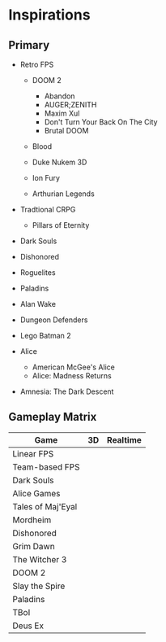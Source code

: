 # Inspirations

## Primary

* Retro FPS

  * DOOM 2
    * Abandon
    * AUGER;ZENITH
    * Maxim Xul
    * Don't Turn Your Back On The City
    * Brutal DOOM

  * Blood

  * Duke Nukem 3D
  * Ion Fury
  * Arthurian Legends

* Tradtional CRPG

  * Pillars of Eternity

* Dark Souls
* Dishonored
* Roguelites
* Paladins
* Alan Wake
* Dungeon Defenders
* Lego Batman 2
* Alice
  * American McGee's Alice
  * Alice: Madness Returns
* Amnesia: The Dark Descent

## Gameplay Matrix

| Game              | 3D   | Realtime |
| ----------------- | ---- | -------- |
| Linear FPS        |      |          |
| Team-based FPS    |      |          |
| Dark Souls        |      |          |
| Alice Games       |      |          |
| Tales of Maj'Eyal |      |          |
| Mordheim          |      |          |
| Dishonored        |      |          |
| Grim Dawn         |      |          |
| The Witcher 3     |      |          |
| DOOM 2            |      |          |
| Slay the Spire    |      |          |
| Paladins          |      |          |
| TBoI              |      |          |
| Deus Ex           |      |          |

